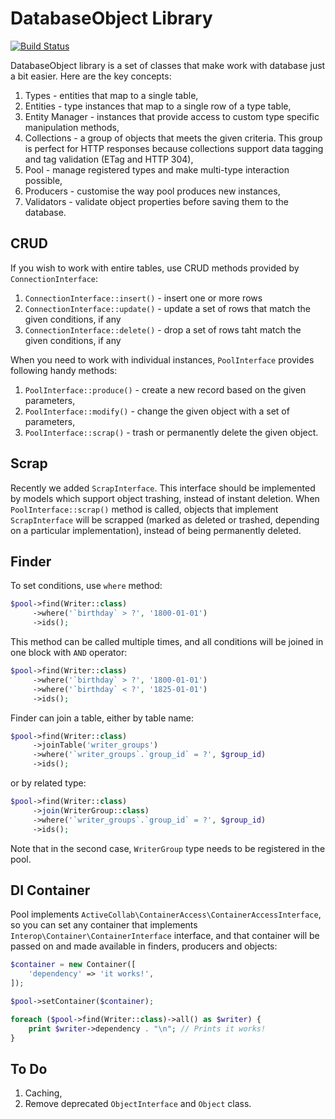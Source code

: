 # DatabaseObject Library

[![Build Status](https://travis-ci.org/activecollab/databaseobject.svg?branch=master)](https://travis-ci.org/activecollab/databaseobject)

DatabaseObject library is a set of classes that make work with database just a bit easier. Here are the key concepts:

1. Types - entities that map to a single table,
1. Entities - type instances that map to a single row of a type table,
1. Entity Manager - instances that provide access to custom type specific manipulation methods,
1. Collections - a group of objects that meets the given criteria. This group is perfect for HTTP responses because collections support data tagging and tag validation (ETag and HTTP 304),
1. Pool - manage registered types and make multi-type interaction possible,
1. Producers - customise the way pool produces new instances,
1. Validators - validate object properties before saving them to the database.

## CRUD

If you wish to work with entire tables, use CRUD methods provided by `ConnectionInterface`:

1. `ConnectionInterface::insert()` - insert one or more rows
1. `ConnectionInterface::update()` - update a set of rows that match the given conditions, if any
1. `ConnectionInterface::delete()` - drop a set of rows taht match the given conditions, if any

When you need to work with individual instances, `PoolInterface` provides following handy methods:

1. `PoolInterface::produce()` - create a new record based on the given parameters,
1. `PoolInterface::modify()` - change the given object with a set of parameters,
1. `PoolInterface::scrap()` - trash or permanently delete the given object.

## Scrap

Recently we added `ScrapInterface`. This interface should be implemented by models which support object trashing, instead of instant deletion. When `PoolInterface::scrap()` method is called, objects that implement `ScrapInterface` will be scrapped (marked as deleted or trashed, depending on a particular implementation), instead of being permanently deleted.

## Finder

To set conditions, use `where` method:

```php
$pool->find(Writer::class)
     ->where('`birthday` > ?', '1800-01-01')
     ->ids();
```

This method can be called multiple times, and all conditions will be joined in one block with `AND` operator:

```php
$pool->find(Writer::class)
     ->where('`birthday` > ?', '1800-01-01')
     ->where('`birthday` < ?', '1825-01-01')
     ->ids();
```

Finder can join a table, either by table name:

```php
$pool->find(Writer::class)
     ->joinTable('writer_groups')
     ->where('`writer_groups`.`group_id` = ?', $group_id)
     ->ids();
```

or by related type:

```php
$pool->find(Writer::class)
     ->join(WriterGroup::class)
     ->where('`writer_groups`.`group_id` = ?', $group_id)
     ->ids();
```

Note that in the second case, `WriterGroup` type needs to be registered in the pool.

## DI Container

Pool implements `ActiveCollab\ContainerAccess\ContainerAccessInterface`, so you can set any container that implements `Interop\Container\ContainerInterface` interface, and that container will be passed on and made available in finders, producers and objects:

```php
$container = new Container([
    'dependency' => 'it works!',
]);

$pool->setContainer($container);

foreach ($pool->find(Writer::class)->all() as $writer) {
    print $writer->dependency . "\n"; // Prints it works!
}
```

## To Do

1. Caching,
1. Remove deprecated `ObjectInterface` and `Object` class.
